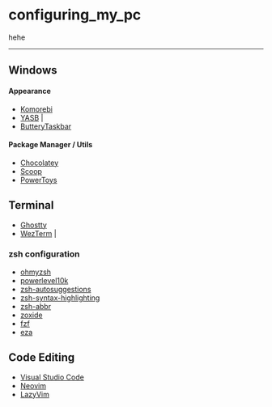 # configuring_my_pc
hehe

---

## Windows

#### Appearance
- [Komorebi](https://github.com/LGUG2Z/komorebi)
- [YASB](https://github.com/amnweb/yasb) |
- [ButteryTaskbar](https://github.com/LuisThiamNye/ButteryTaskbar2)

#### Package Manager / Utils
- [Chocolatey](https://chocolatey.org/)
- [Scoop](https://scoop.sh/)
- [PowerToys](https://github.com/microsoft/PowerToys)

## Terminal

- [Ghostty](https://ghostty.org)
- [WezTerm](https://wezterm.org) | 

### zsh configuration

- [ohmyzsh](https://github.com/ohmyzsh/ohmyzsh)
- [powerlevel10k](https://github.com/romkatv/powerlevel10k)
- [zsh-autosuggestions](https://github.com/zsh-users/zsh-autosuggestions)
- [zsh-syntax-highlighting](https://github.com/zsh-users/zsh-syntax-highlighting)
- [zsh-abbr](https://github.com/olets/zsh-abbr)
- [zoxide](https://github.com/ajeetdsouza/zoxide)
- [fzf](https://github.com/junegunn/fzf)
- [eza](https://github.com/eza-community/eza)

## Code Editing

- [Visual Studio Code](https://code.visualstudio.com/)
- [Neovim](https://github.com/neovim/neovim)
- [LazyVim](https://github.com/LazyVim/LazyVim)
